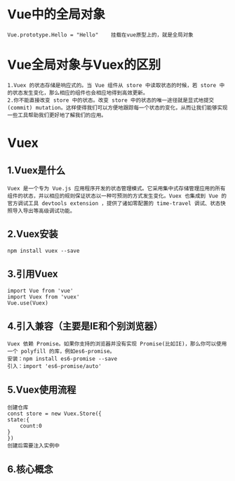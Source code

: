# Vue中的全局对象
    Vue.prototype.Hello = "Hello"    挂载在vue原型上的，就是全局对象
# Vue全局对象与Vuex的区别
    1.Vuex 的状态存储是响应式的。当 Vue 组件从 store 中读取状态的时候，若 store 中的状态发生变化，那么相应的组件也会相应地得到高效更新。
    2.你不能直接改变 store 中的状态。改变 store 中的状态的唯一途径就是显式地提交 (commit) mutation。这样使得我们可以方便地跟踪每一个状态的变化，从而让我们能够实现一些工具帮助我们更好地了解我们的应用。

# Vuex
## 1.Vuex是什么
    Vuex 是一个专为 Vue.js 应用程序开发的状态管理模式。它采用集中式存储管理应用的所有组件的状态，并以相应的规则保证状态以一种可预测的方式发生变化。Vuex 也集成到 Vue 的官方调试工具 devtools extension ，提供了诸如零配置的 time-travel 调试、状态快照导入导出等高级调试功能。
## 2.Vuex安装
    npm install vuex --save
## 3.引用Vuex
    import Vue from 'vue'
    import Vuex from 'vuex'
    Vue.use(Vuex)
## 4.引入兼容（主要是IE和个别浏览器）
    Vuex 依赖 Promise。如果你支持的浏览器并没有实现 Promise(比如IE)，那么你可以使用一个 polyfill 的库，例如es6-promise。
    安装：npm install es6-promise --save
    引入：import 'es6-promise/auto'
## 5.Vuex使用流程
    创建仓库
    const store = new Vuex.Store({
    state:{
        count:0
    }
    })
    创建后需要注入实例中
## 6.核心概念